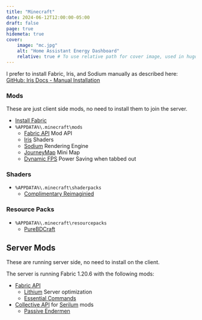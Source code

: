 ```yaml
---
title: "Minecraft"
date: 2024-06-12T12:00:00-05:00
draft: false
page: true
hidemeta: true
cover:
    image: "mc.jpg"
    alt: "Home Assistant Energy Dashboard"
    relative: true # To use relative path for cover image, used in hugo Page-bundles
---
```


I prefer to install Fabric, Iris, and Sodium manually as described here:  
[GitHub: Iris Docs - Manual Installation](https://github.com/IrisShaders/Iris/blob/1.19.4/docs/guide.md#manual-installation)

### Mods

These are just client side mods, no need to install them to join the server.

- [Install Fabric](https://fabricmc.net/use/installer/)
- `%APPDATA%\.minecraft\mods`
  - [Fabric API](https://www.curseforge.com/minecraft/mc-mods/fabric-api) Mod API
  - [Iris](https://modrinth.com/mod/iris/) Shaders
  - [Sodium](https://modrinth.com/mod/sodium) Rendering Engine
  - [JourneyMap](https://teamjm.github.io/journeymap-docs/latest/) Mini Map
  - [Dynamic FPS](https://modrinth.com/mod/dynamic-fps) Power Saving when tabbed out

### Shaders

- `%APPDATA%\.minecraft\shaderpacks`
  - [Complimentary Reimaginied](https://www.curseforge.com/minecraft/shaders/complementary-reimagined)

### Resource Packs
- `%APPDATA%\.minecraft\resourcepacks`
  - [PureBDCraft](https://bdcraft.net/downloads/purebdcraft-minecraft/)


## Server Mods

These are running server side, no need to install on the client.

The server is running Fabric 1.20.6 with the following mods:

- [Fabric API](https://modrinth.com/mod/fabric-api)
  - [Lithium](https://modrinth.com/mod/lithium) Server optimization
  - [Essential Commands](https://modrinth.com/mod/essential-commands)
- [Collective API](https://modrinth.com/mod/collective) for [Serilum](https://modrinth.com/user/Serilum) mods
  - [Passive Endermen](https://modrinth.com/mod/passive-endermen)
